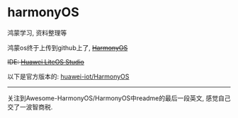 # harmonyOS
鸿蒙学习, 资料整理等

鸿蒙os终于上传到github上了, ~~[HarmonyOS](https://github.com/Awesome-HarmonyOS/HarmonyOS)~~

~~IDE: [Huawei LiteOS Studio](https://static.huaweicloud.com/upload/files/sdk/LiteOS_IDE.zip)~~

以下是官方版本的:
[huawei-iot/HarmonyOS](https://github.com/huawei-iot/HarmonyOS)

--- 
关注到Awesome-HarmonyOS/HarmonyOS中readme的最后一段英文, 感觉自己交了一波智商税.
